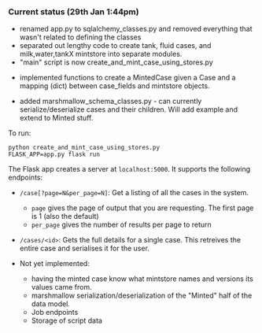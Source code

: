 
### Current status (29th Jan 1:44pm)

* renamed app.py to sqlalchemy_classes.py and removed everything that wasn't related to defining the classes
* separated out lengthy code to create tank, fluid cases, and milk,water,tankX mintstore into separate modules.
* "main" script is now create_and_mint_case_using_stores.py
 - implemented functions to create a MintedCase given a Case and a mapping (dict) between case_fields and mintstore objects.
* added marshmallow_schema_classes.py - can currently serialize/deserialize cases and their children.  Will add example
and extend to Minted stuff.

To run:
```
python create_and_mint_case_using_stores.py
FLASK_APP=app.py flask run
```

The Flask app creates a server at `localhost:5000`.
It supports the following endpoints:
* `/case[?page=N&per_page=N]`: Get a listing of all the cases in the system.
    * `page` gives the page of output that you are requesting. The first page is 1 (also the default)
    * `per_page` gives the number of results per page to return
* `/cases/<id>`: Gets the full details for a single case. This retreives the entire case and
    serialises it for the user. 

* Not yet implemented:
   * having the minted case know what mintstore names and versions its values came from.
   * marshmallow serialization/deserialization of the "Minted" half of the data model.
   * Job endpoints
   * Storage of script data

